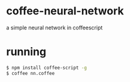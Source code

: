 # coffee-neural-network

a simple neural network in coffeescript

# running

```bash
$ npm install coffee-script -g
$ coffee nn.coffee
```